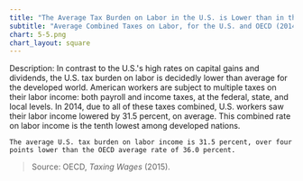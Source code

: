 ```yaml
---
title: "The Average Tax Burden on Labor in the U.S. is Lower than in the OECD"
subtitle: "Average Combined Taxes on Labor, for the U.S. and OECD (2014)"
chart: 5-5.png
chart_layout: square
---
```

Description: In contrast to the U.S.'s high rates on capital gains and dividends, the U.S. tax burden on labor is decidedly lower than average for the developed world. American workers are subject to multiple taxes on their labor income: both payroll and income taxes, at the federal, state, and local levels. In 2014, due to all of these taxes combined, U.S. workers saw their labor income lowered by 31.5 percent, on average. This combined rate on labor income is the tenth lowest among developed nations.

```
The average U.S. tax burden on labor income is 31.5 percent, over four points lower than the OECD average rate of 36.0 percent.
```

>Source: OECD, *Taxing Wages* (2015).
